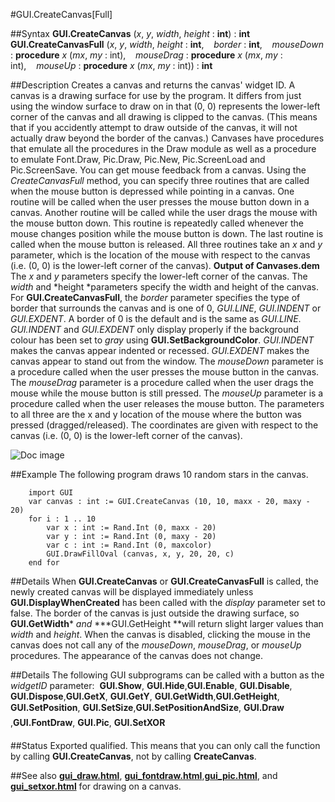 
#GUI.CreateCanvas[Full]

##Syntax
**GUI.CreateCanvas** (*x*, *y*, *width*, *height* : **int**) : **int**
**GUI.CreateCanvasFull** (*x*, *y*, *width*, *height* : **int**,    *border* : **int**,    *mouseDown* : **procedure** *x* (*mx*, *my* : int),    *mouseDrag* : **procedure** *x* (*mx*, *my* : int),    *mouseUp* : **procedure** *x* (*mx*, *my* : int)) : **int**



##Description
Creates a canvas and returns the canvas' widget ID.
A canvas is a drawing surface for use by the program. It differs from just using the window surface to draw on in that (0, 0) represents the lower-left corner of the canvas and all drawing is clipped to the canvas. (This means that if you accidently attempt to draw outside of the canvas, it will not actually draw beyond the border of the canvas.)
Canvases have procedures that emulate all the procedures in the Draw module as well as a procedure to emulate Font.Draw, Pic.Draw, Pic.New, Pic.ScreenLoad and Pic.ScreenSave.
You can get mouse feedback from a canvas. Using the *CreateCanvasFull* method, you can specify three routines that are called when the mouse button is depressed while pointing in a canvas. One routine will be called when the user presses the mouse button down in a canvas. Another routine will be called while the user drags the mouse with the mouse button down. This routine is repeatedly called whenever the mouse changes position while the mouse button is down. The last routine is called when the mouse button is released. All three routines take an *x* and *y* parameter, which is the location of the mouse with respect to the canvas (i.e. (0, 0) is the lower-left corner of the canvas).
**Output of Canvases.dem**
The *x* and *y* parameters specify the lower-left corner of the canvas. The *width* and *height *parameters specify the width and height of the canvas. 
For **GUI.CreateCanvasFull**, the *border* parameter specifies the type of border that surrounds the canvas and is one of 0, *GUI.LINE*, *GUI.INDENT* or *GUI.EXDENT*. A border of 0 is the default and is the same as *GUI.LINE*. *GUI.INDENT* and *GUI.EXDENT* only display properly if the background colour has been set to *gray* using **GUI.SetBackgroundColor**. *GUI.INDENT* makes the canvas appear indented or recessed. *GUI.EXDENT* makes the canvas appear to stand out from the window.
The *mouseDown* parameter is a procedure called when the user presses the mouse button in the canvas. The *mouseDrag* parameter is a procedure called when the user drags the mouse while the mouse button is still pressed. The *mouseUp* parameter is a procedure called when the user releases the mouse button. The parameters to all three are the x and y location of the mouse where the button was pressed (dragged/released). The coordinates are given with respect to the canvas (i.e. (0, 0) is the lower-left corner of the canvas). 

![Doc image](gui_createcanvas_full01.gif)


##Example
The following program draws 10 random stars in the canvas.



        import GUI
        var canvas : int := GUI.CreateCanvas (10, 10, maxx - 20, maxy - 20)
        for i : 1 .. 10
            var x : int := Rand.Int (0, maxx - 20)
            var y : int := Rand.Int (0, maxy - 20)
            var c : int := Rand.Int (0, maxcolor)
            GUI.DrawFillOval (canvas, x, y, 20, 20, c)
        end for
##Details
When **GUI.CreateCanvas** or **GUI.CreateCanvasFull** is called, the newly created canvas will be displayed immediately unless **GUI.DisplayWhenCreated** has been called with the *display* parameter set to false. 
The border of the canvas is just outside the drawing surface, so **GUI.GetWidth*** *and* ***GUI.GetHeight **will return slight larger values than *width* and *height*.
When the canvas is disabled, clicking the mouse in the canvas does not call any of the *mouseDown*, *mouseDrag*, or *mouseUp* procedures. The appearance of the canvas does not change.



##Details
The following GUI subprograms can be called with a button as the *widgetID* parameter:
 **GUI.Show**, **GUI.Hide**,**GUI.Enable**, **GUI.Disable**, **GUI.Dispose**,**GUI.GetX**, **GUI.GetY**, **GUI.GetWidth**,**GUI.GetHeight**, **GUI.SetPosition**, **GUI.SetSize**,**GUI.SetPositionAndSize**, **GUI.Draw**,**GUI.FontDraw**, **GUI.Pic**, **GUI.SetXOR**



##Status
Exported qualified.
This means that you can only call the function by calling **GUI.CreateCanvas**, not by calling **CreateCanvas**.



##See also
**[gui_draw.html](GUI.Draw)**, **[gui_fontdraw.html](GUI.FontDraw)**,**[gui_pic.html](GUI.Pic)**, and **[gui_setxor.html](GUI.SetXOR)** for drawing on a canvas.


